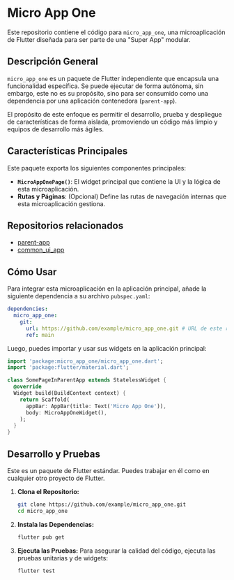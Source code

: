 # Micro App One

Este repositorio contiene el código para `micro_app_one`, una microaplicación de Flutter diseñada para ser parte de una "Super App" modular.

## Descripción General

`micro_app_one` es un paquete de Flutter independiente que encapsula una funcionalidad específica. Se puede ejecutar de forma autónoma, sin embargo, este no es su propósito, sino para ser consumido como una dependencia por una aplicación contenedora (`parent-app`).

El propósito de este enfoque es permitir el desarrollo, prueba y despliegue de características de forma aislada, promoviendo un código más limpio y equipos de desarrollo más ágiles.

## Características Principales

Este paquete exporta los siguientes componentes principales:

- **`MicroAppOnePage()`**: El widget principal que contiene la UI y la lógica de esta microaplicación.
- **Rutas y Páginas**: (Opcional) Define las rutas de navegación internas que esta microaplicación gestiona.

## Repositorios relacionados

- [parent-app](https://github.com/DanielAndresClavijo/parent-app)
- [common_ui_app](https://github.com/DanielAndresClavijo/common_ui_app)

## Cómo Usar

Para integrar esta microaplicación en la aplicación principal, añade la siguiente dependencia a su archivo `pubspec.yaml`:

```yaml
dependencies:
  micro_app_one:
    git:
      url: https://github.com/example/micro_app_one.git # URL de este repositorio
      ref: main
```

Luego, puedes importar y usar sus widgets en la aplicación principal:

```dart
import 'package:micro_app_one/micro_app_one.dart';
import 'package:flutter/material.dart';

class SomePageInParentApp extends StatelessWidget {
  @override
  Widget build(BuildContext context) {
    return Scaffold(
      appBar: AppBar(title: Text('Micro App One')),
      body: MicroAppOneWidget(),
    );
  }
}
```

## Desarrollo y Pruebas

Este es un paquete de Flutter estándar. Puedes trabajar en él como en cualquier otro proyecto de Flutter.

1.  **Clona el Repositorio:**

    ```sh
    git clone https://github.com/example/micro_app_one.git
    cd micro_app_one
    ```

2.  **Instala las Dependencias:**

    ```sh
    flutter pub get
    ```

3.  **Ejecuta las Pruebas:**
    Para asegurar la calidad del código, ejecuta las pruebas unitarias y de widgets:
    ```sh
    flutter test
    ```
